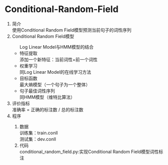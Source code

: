 # Conditional-Random-Field
<ol>
  <li>简介</li>使用Conditional Random Field模型预测当前句子的词性序列
  <li>Conditional Random Field模型</li>
  <ul>Log Linear Model与HMM模型的结合
    <li>特征提取</li>添加一个新特征：当前词性+前一个词性
    <li>权重学习</li>同Log Linear Model的在线学习方法
    <li>目标函数</li>最大熵模型（一个句子为一个整体）
    <li>句子最佳词性序列</li>同HMM模型（维特比算法）
  </ul>
  <li>评价指标</li>准确率 = 正确的标注数 / 总的标注数
  <li>程序</li>
  <ol>
    <li>数据</li>
    训练集：train.conll<br>
    测试集：dev.conll
    <li>代码</li>
    conditional_random_field.py:实现Conditional Random Field模型词性标注
  </ol>
</ol>

